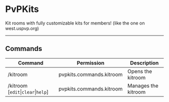 # PvPKits
Kit rooms with fully customizable kits for members! (like the one on west.uspvp.org)

------------------------------------------------------

## Commands
Command                            | Permission               | Description
-----------------------------------|--------------------------|------------
/kitroom                           | pvpkits.commands.kitroom | Opens the kitroom
/kitroom [`edit`\|`clear`\|`help`] | pvpkits.commands.kitroom | Manages the kitroom
